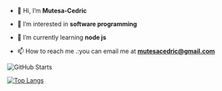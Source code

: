 - **👋** Hi, I’m **Mutesa-Cedric**
- 👀 I’m interested in **software programming**
- 🌱 I’m currently learning **node js** 

- 📫 How to reach me .:you can email me at **mutesacedric@gmail.com**

<!---
Mutesa-Cedric/Mutesa-Cedric is a ✨ special ✨ repository because its `README.md` (this file) appears on your GitHub profile.
You can click the Preview link to take a look at your changes.
--->

![GitHub Starts](https://github-readme-stats.vercel.app/api?username=Mutesa-Cedric&theme=radical&show_icons=true&include_all_commits=true)
<!-- ![Anurag's GitHub stats](https://github-readme-stats.vercel.app/api?username=Mutesa-Cedric&theme=dark&show_icons=true) -->

[![Top Langs](https://github-readme-stats.vercel.app/api/top-langs/?username=Mutesa-Cedric)](https://github.com/Mutesa-cedric/github-readme-stats)
